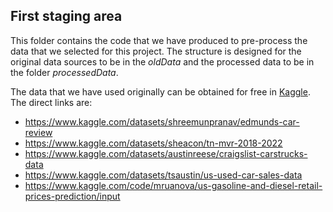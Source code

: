 ## First staging area

This folder contains the code that we have produced to pre-process the data that we selected for this project.
The structure is designed for the original data sources to be in the *oldData* and the processed data to be in the folder *processedData*.

The data that we have used originally can be obtained for free in [Kaggle](https://www.kaggle.com/). <br>
The direct links are:
 - https://www.kaggle.com/datasets/shreemunpranav/edmunds-car-review
 - https://www.kaggle.com/datasets/sheacon/tn-mvr-2018-2022
 - https://www.kaggle.com/datasets/austinreese/craigslist-carstrucks-data
 - https://www.kaggle.com/datasets/tsaustin/us-used-car-sales-data
 - https://www.kaggle.com/code/mruanova/us-gasoline-and-diesel-retail-prices-prediction/input